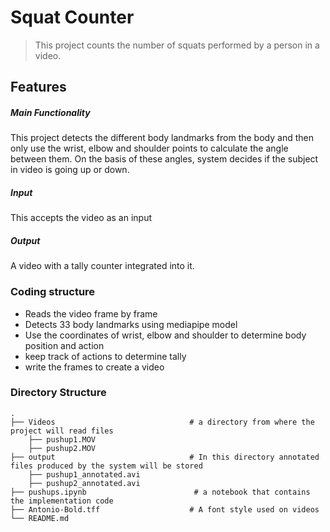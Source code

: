 # Squat Counter
> This project counts the number of squats performed by a person in a video.

## Features
##### Main Functionality
This project detects the different body landmarks from the body and then only use the wrist, elbow and shoulder points to calculate the angle between them. On the basis of these angles, system decides if the subject in video is going up or down. 

##### Input
This accepts the video as an input

##### Output
A video with a tally counter integrated into it.

### Coding structure
* Reads the video frame by frame 
* Detects 33 body landmarks using mediapipe model
* Use the coordinates of wrist, elbow and shoulder to determine body position and action
* keep track of actions to determine tally
* write the frames to create a video 

### Directory Structure

    .
    ├── Videos                              # a directory from where the project will read files
        ├── pushup1.MOV
        ├── pushup2.MOV
    ├── output                              # In this directory annotated files produced by the system will be stored
        ├── pushup1_annotated.avi
        ├── pushup2_annotated.avi
    ├── pushups.ipynb                        # a notebook that contains the implementation code
    ├── Antonio-Bold.tff                    # A font style used on videos  
    └── README.md
